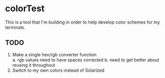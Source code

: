 # colorTest

This is a tool that I'm building in order to help develop color schemes for my terminals.

## TODO

1. Make a single hex/rgb converter function  
  a. rgb values need to have spaces corrected
  b. need to get better about reusing it throughout
2. Switch to my own colors instead of Solarized